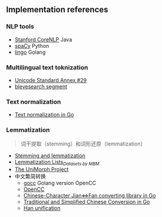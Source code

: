 


## Implementation references
### NLP tools
* [Stanford CoreNLP](https://stanfordnlp.github.io/CoreNLP/index.html) Java
* [spaCy](https://spacy.io/) Python
* [lingo](https://github.com/chewxy/lingo) Golang
### Multilingual text toknization
* [Unicode Standard Annex #29](http://www.unicode.org/reports/tr29/)
* [blevesearch segment](https://github.com/liuzl/segment)
### Text normalization
* [Text normalization in Go](https://blog.golang.org/normalization)
### Lemmatization
> 词干提取（stemming）和词形还原（lemmatization）

* [Stemming and lemmatization](https://nlp.stanford.edu/IR-book/html/htmledition/stemming-and-lemmatization-1.html)
* [Lemmatization Lists](http://www.lexiconista.com/datasets/lemmatization/)*<sub>Datasets by MBM </sub>*
* [The UniMorph Project](https://unimorph.github.io/)
* 中文繁简转换
  * [gocc](https://github.com/liuzl/gocc) Golang version OpenCC
  * [OpenCC](https://github.com/BYVoid/OpenCC)
  * [Chinese-Character Jian<=>Fan converting library in Go](https://github.com/go-cc/cc-jianfan)
  * [Traditional and Simplified Chinese Conversion in Go](https://github.com/siongui/gojianfan)
  * [Han unification](https://en.wikipedia.org/wiki/Han_unification)
